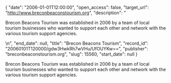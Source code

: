 {
  "date": "2006-01-01T12:00:00", 
  "open_access": false, 
  "target_url": "http://www.breconbeaconstourism.org", 
  "description": "<p>Brecon Beacons Tourism was established in 2006 by a team of local tourism businesses who wanted to support each other and network with the various tourism support agencies.</p>\n", 
  "end_date": null, 
  "title": "Brecon Beacons Tourism", 
  "record_id": "20060101T120000/gdw3HwkRh7wVHu/UfOUYKw==", 
  "publisher": "breconbeaconstourism.org", 
  "slug": 15560, 
  "start_date": null
}

<p>Brecon Beacons Tourism was established in 2006 by a team of local tourism businesses who wanted to support each other and network with the various tourism support agencies.</p>
